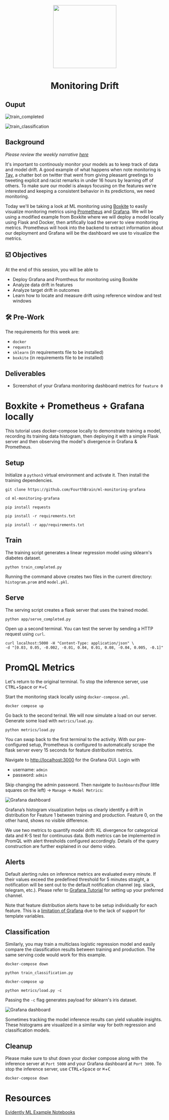 <p align = "center" draggable=”false” ><img src="https://user-images.githubusercontent.com/37101144/161836199-fdb0219d-0361-4988-bf26-48b0fad160a3.png"
     width="200px"
     height="auto"/>
</p>

# <h1 align="center" id="heading">Monitoring Drift</h1>
## Ouput
![train_completed](assets/train_completed.png "train_completed")

![train_classification](assets/train_classification.png "train_classification")

## Background
*Please review the weekly narrative [here](https://www.notion.so/Week-14-MLOps-Pipelines-Monitoring-and-Automation-639b4ef5787c4abb81bf3f8a2ca9845c#8072a14879674a8dbb37d140406f003f)*

It's important to continously monitor your models as to keep track of data and model drift. A good example of what happens when note monitoring is [Tay](https://en.wikipedia.org/wiki/Tay_(bot)), a chatter bot on twitter that went from giving pleasant greetings to tweeting explicit and racist remarks in under 16 hours by learning off of others. To make sure our model is always focusing on the features we're interested and keeping a consistent behavior in its predictions, we need monitoring.

Today we'll be taking a look at ML monitoring using [Boxkite](https://github.com/boxkite-ml/boxkite) to easily visualize monitoring metrics using [Prometheus](https://prometheus.io/) and [Grafana](https://grafana.com/). We will be using a modified example from Boxkite where we will deploy a model locally using Flask and Docker, then artifically load the server to view monitoring metrics. Prometheus will hook into the backend to extract information about our deployment and Grafana will be the dashboard we use to visualize the metrics.

## ☑️ Objectives
At the end of this session, you will be able to
- Deploy Grafana and Promtheus for monitoring using Boxkite
- Analyze data drift in features
- Analyze target drift in outcomes
- Learn how to locate and measure drift using reference window and test windows

## :hammer_and_wrench: Pre-Work
The requirements for this week are:
- `docker`
- `requests`
- `sklearn` (in requirements file to be installed)
- `boxkite` (in requirements file to be installed)

## Deliverables
- Screenshot of your Grafana monitoring dashboard metrics for `feature 0`

# Boxkite + Prometheus + Grafana locally

This tutorial uses docker-compose locally to demonstrate training a model, recording its training data histogram, then deploying it with a simple Flask server and then observing the model's divergence in Grafana & Prometheus.

## Setup

Initialize a `python3` virtual environment and activate it. Then install the training dependencies.

```console
git clone https://github.com/FourthBrain/ml-monitoring-grafana
```

```console
cd ml-monitoring-grafana
```

```console
pip install requests
```

```console
pip install -r requirements.txt
```

```console
pip install -r app/requirements.txt
```

## Train

The training script generates a linear regression model using sklearn's diabetes dataset.

```console
python train_completed.py
```

Running the command above creates two files in the current directory: `histogram.prom` and `model.pkl`.

## Serve

The serving script creates a flask server that uses the trained model.

```console
python app/serve_completed.py
```

Open up a second terminal. You can test the server by sending a HTTP request using `curl`.

```console
curl localhost:5000 -H "Content-Type: application/json" \
-d "[0.03, 0.05, -0.002, -0.01, 0.04, 0.01, 0.08, -0.04, 0.005, -0.1]"
```

# PromQL Metrics

Let's return to the original terminal. To stop the inference server, use <kbd>CTRL</kbd>+<kbd>Space</kbd> or <kbd>⌘</kbd>+<kbd>C</kbd>

Start the monitoring stack locally using `docker-compose.yml`.

```console
docker compose up
```

Go back to the second terinal. We will now simulate a load on our server. Generate some load with `metrics/load.py`.

```console
python metrics/load.py
```

You can swap back to the first terminal to the activity. With our pre-configured setup, Prometheus is configured to automatically scrape the flask server every 15 seconds for feature distribution metrics. 

Navigate to [http://localhost:3000](http://localhost:3000) for the Grafana GUI. 
Login with 
- username: `admin`
- password: `admin`

Skip changing the admin password. Then navigate to `Dashboards`(four little squares on the left) -> `Manage` -> `Model Metrics`:

![Grafana dashboard](assets/regression.png "Grafana Dashboard")

Grafana’s histogram visualization helps us clearly identify a drift in distribution for Feature 1 between training and production. Feature 0, on the other hand, shows no visible difference.

We use two metrics to quantify model drift: KL divergence for categorical data and K-S test for continuous data. Both metrics can be implemented in PromQL with alert thresholds configured accordingly. Details of the query construction are further explained in our demo video.

## Alerts

Default alerting rules on inference metrics are evaluated every minute. If their values exceed the predefined threshold for 5 minutes straight, a notification will be sent out to the default notification channel (eg. slack, telegram, etc.). Please refer to [Grafana Tutorial](https://grafana.com/docs/grafana/latest/alerting/notifications/#add-a-notification-channel) for setting up your preferred channel.

Note that feature distribution alerts have to be setup individually for each feature. This is a [limitation of Grafana](https://github.com/grafana/grafana/issues/6557) due to the lack of support for template variables.

## Classification

Similarly, you may train a multiclass logistic regression model and easily compare the classification results between training and production. The same serving code would work for this example.

```console
docker-compose down
```
```console
python train_classification.py
```
```console
docker-compose up
```
```console
python metrics/load.py -c
```

Passing the `-c` flag generates payload for sklearn's iris dataset.

![Grafana dashboard](assets/classification.png "Grafana Dashboard")


Sometimes tracking the model inference results can yield valuable insights. These histograms are visualized in a similar way for both regression and classification models. 


## Cleanup

Please make sure to shut down your docker compose along with the inference server at `Port 5000` and your Grafana dashboard at `Port 3000`. To stop the inference server, use <kbd>CTRL</kbd>+<kbd>Space</kbd> or <kbd>⌘</kbd>+<kbd>C</kbd>

```console
docker-compose down
```

# Resources
[Evidently ML Example Notebooks](https://github.com/evidentlyai/evidently#card_index_dividers-examples)
